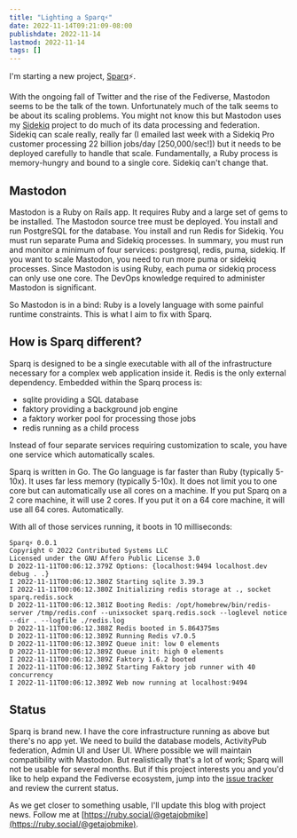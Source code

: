 ```yaml
---
title: "Lighting a Sparq⚡️"
date: 2022-11-14T09:21:09-08:00
publishdate: 2022-11-14
lastmod: 2022-11-14
tags: []
---
```


I'm starting a new project, [Sparq](https://github.com/contribsys/sparq)⚡️.

With the ongoing fall of Twitter and the rise of the Fediverse, Mastodon seems to be the talk of the town. Unfortunately much of the talk seems to be about its scaling problems. You might not know this but Mastodon uses my [Sidekiq](https://sidekiq.org) project to do much of its data processing and federation. Sidekiq can scale really, really far (I emailed last week with a Sidekiq Pro customer processing 22 billion jobs/day \[250,000/sec!\]) but it needs to be deployed carefully to handle that scale. Fundamentally, a Ruby process is memory-hungry and bound to a single core. Sidekiq can't change that.

## Mastodon

Mastodon is a Ruby on Rails app.
It requires Ruby and a large set of gems to be installed.
The Mastodon source tree must be deployed.
You install and run PostgreSQL for the database.
You install and run Redis for Sidekiq.
You must run separate Puma and Sidekiq processes.
In summary, you must run and monitor a minimum of four services: postgresql, redis, puma, sidekiq.
If you want to scale Mastodon, you need to run more puma or sidekiq processes.
Since Mastodon is using Ruby, each puma or sidekiq process can only use one core.
The DevOps knowledge required to administer Mastodon is significant.

So Mastodon is in a bind: Ruby is a lovely language with some painful runtime constraints. This is what I aim to fix with Sparq.

## How is Sparq different?

Sparq is designed to be a single executable with all of the infrastructure necessary for a complex web application inside it.
Redis is the only external dependency.
Embedded within the Sparq process is:

* sqlite providing a SQL database
* faktory providing a background job engine
* a faktory worker pool for processing those jobs
* redis running as a child process

Instead of four separate services requiring customization to scale, you have one service which automatically scales.

Sparq is written in Go.
The Go language is far faster than Ruby (typically 5-10x).
It uses far less memory (typically 5-10x).
It does not limit you to one core but can automatically use all cores on a machine.
If you put Sparq on a 2 core machine, it will use 2 cores.
If you put it on a 64 core machine, it will use all 64 cores.
Automatically.

With all of those services running, it boots in 10 milliseconds:

```
Sparq⚡️ 0.0.1
Copyright © 2022 Contributed Systems LLC
Licensed under the GNU Affero Public License 3.0
D 2022-11-11T00:06:12.379Z Options: {localhost:9494 localhost.dev debug . .}
I 2022-11-11T00:06:12.380Z Starting sqlite 3.39.3
I 2022-11-11T00:06:12.380Z Initializing redis storage at ., socket sparq.redis.sock
D 2022-11-11T00:06:12.381Z Booting Redis: /opt/homebrew/bin/redis-server /tmp/redis.conf --unixsocket sparq.redis.sock --loglevel notice --dir . --logfile ./redis.log
D 2022-11-11T00:06:12.388Z Redis booted in 5.864375ms
D 2022-11-11T00:06:12.389Z Running Redis v7.0.5
D 2022-11-11T00:06:12.389Z Queue init: low 0 elements
D 2022-11-11T00:06:12.389Z Queue init: high 0 elements
I 2022-11-11T00:06:12.389Z Faktory 1.6.2 booted
I 2022-11-11T00:06:12.389Z Starting Faktory job runner with 40 concurrency
I 2022-11-11T00:06:12.389Z Web now running at localhost:9494
```

## Status

Sparq is brand new.
I have the core infrastructure running as above but there's no app yet.
We need to build the database models, ActivityPub federation, Admin UI and User UI.
Where possible we will maintain compatibility with Mastodon.
But realistically that's a lot of work; Sparq will not be usable for several months.
But if this project interests you and you'd like to help expand the Fediverse ecosystem, jump into the [issue tracker](https://github.com/contribsys/sparq/issues) and review the current status.

As we get closer to something usable, I'll update this blog with project news.
Follow me at [https://ruby.social/@getajobmike](https://ruby.social/@getajobmike).